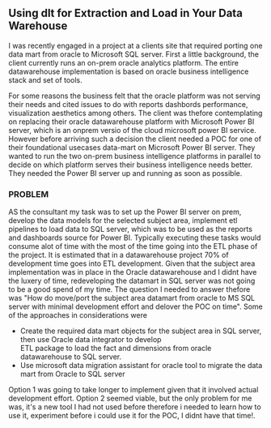 ## Using dlt for Extraction and Load in Your Data Warehouse

I was recently engaged in a project at a clients site that required porting one data mart from oracle to Microsoft SQL server. First a little background, 
the client currently runs an on-prem oracle analytics platform. The entire datawarehouse implementation is based on oracle business intelligence stack and set of tools. 

For some reasons the business felt that the oracle platform was not serving their needs and cited issues to do with reports dashbords performance, visualization aesthetics among others. The client was thefore contemplating on replacing their oracle datawarehouse platform with Microsoft Power BI server, which is an onprem versio of the cloud microsoft power BI service. However before arriving such a decision the client needed a POC for one of their foundational usecases data-mart on Microsoft 
Power BI server. They wanted to run the two on-prem business intelligence platforms in parallel to decide on which platform serves their business intelligence needs better. They needed the Power BI server up and running as soon as possible.

### PROBLEM

AS the consultant my task was to set up the Power BI server on prem, develop the data models for the selected subject area, implement etl pipelines to load data to SQL server, which was to be used as the reports and dashboards source for Power BI. Typically executing these tasks would consume alot of time with the most of the time going into the ETL phase of the project.
It is estimated that in a datawarehouse project 70% of development time goes into ETL development. Given that the subject area 
implementation was in place in the Oracle datawarehouse and I didnt have the luxery of time, redeveloping the datamart in SQL server was not going to be a good spend of my time. The question I needed to answer thefore was "How do move/port the subject area datamart from oracle to MS SQL server with minimal development effort and delover the POC on time". Some of the approaches in considerations were

* Create the required data mart objects for the subject area in SQL server, then use Oracle data integrator to develop   
     ETL package to load the fact and dimensions from oracle datawarehouse to SQL server.
* Use microsoft data migration assistant for oracle tool to migrate the data mart from Oracle to SQL server


Option 1 was going to take longer to implement given that it involved actual development effort. Option 2 seemed viable, but the only problem for me was, it's a new tool I had not used before therefore i needed to learn how to use it, experiment before i could use it for the POC, I didnt have that time!.
